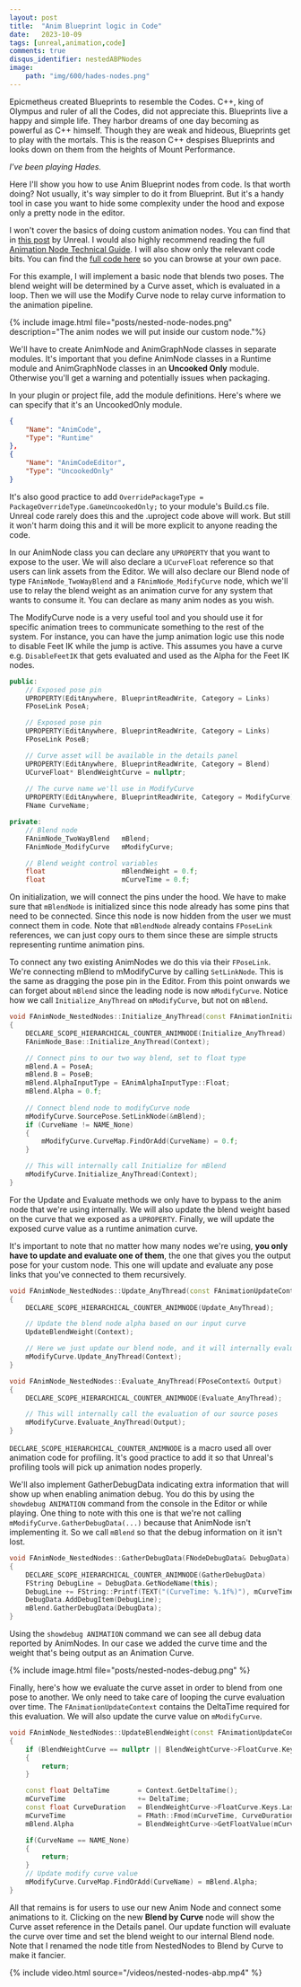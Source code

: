 ```yaml
---
layout: post
title:  "Anim Blueprint logic in Code"
date:   2023-10-09
tags: [unreal,animation,code]
comments: true
disqus_identifier: nestedABPNodes
image: 
    path: "img/600/hades-nodes.png"
---
```


Epicmetheus created Blueprints to resemble the Codes. C++, king of Olympus and ruler of all the Codes, did not appreciate this. Blueprints live a happy and simple life. They harbor dreams of one day becoming as powerful as C++ himself. Though they are weak and hideous, Blueprints get to play with the mortals. This is the reason C++ despises Blueprints and looks down on them from the heights of Mount Performance.

*I've been playing Hades.*

Here I'll show you how to use Anim Blueprint nodes from code. Is that worth doing? Not usually, it's way simpler to do it from Blueprint. But it's a handy tool in case you want to hide some complexity under the hood and expose only a pretty node in the editor.

I won't cover the basics of doing custom animation nodes. You can find that in [this post](https://www.unrealengine.com/en-US/blog/creating-custom-animation-nodes) by Unreal. I would also highly recommend reading the full [Animation Node Technical Guide](https://docs.unrealengine.com/5.3/en-US/animation-node-technical-guide-in-unreal-engine/). I will also show only the relevant code bits. You can find the [full code here](/zips/NestedNodeModules.zip) so you can browse at your own pace.

For this example, I will implement a basic node that blends two poses. The blend weight will be determined by a Curve asset, which is evaluated in a loop. Then we will use the Modify Curve node to relay curve information to the animation pipeline.

{% include image.html file="posts/nested-node-nodes.png" description="The anim nodes we will put inside our custom node."%}

We'll have to create AnimNode and AnimGraphNode classes in separate modules. It's important that you define AnimNode classes in a Runtime module and AnimGraphNode classes in an **Uncooked Only** module. Otherwise you'll get a warning and potentially issues when packaging. 

In your plugin or project file, add the module definitions. Here's where we can specify that it's an UncookedOnly module.

~~~ json
{
    "Name": "AnimCode",
    "Type": "Runtime"
},
{
    "Name": "AnimCodeEditor",
    "Type": "UncookedOnly"
}
~~~

It's also good practice to add `OverridePackageType = PackageOverrideType.GameUncookedOnly;` to your module's Build.cs file. Unreal code rarely does this and the .uproject code above will work. But still it won't harm doing this and it will be more explicit to anyone reading the code.

In our AnimNode class you can declare any `UPROPERTY` that you want to expose to the user. We will also declare a `UCurveFloat` reference so that users can link assets from the Editor. We will also declare our Blend node of type `FAnimNode_TwoWayBlend` and a `FAnimNode_ModifyCurve` node, which we'll use to relay the blend weight as an animation curve for any system that wants to consume it. You can declare as many anim nodes as you wish.

The ModifyCurve node is a very useful tool and you should use it for specific animation trees to communicate something to the rest of the system. For instance, you can have the jump animation logic use this node to disable Feet IK while the jump is active. This assumes you have a curve e.g. `DisableFeetIK` that gets evaluated and used as the Alpha for the Feet IK nodes.

~~~ cpp
public:
    // Exposed pose pin
    UPROPERTY(EditAnywhere, BlueprintReadWrite, Category = Links)
    FPoseLink PoseA;

    // Exposed pose pin
    UPROPERTY(EditAnywhere, BlueprintReadWrite, Category = Links)
    FPoseLink PoseB;

    // Curve asset will be available in the details panel
    UPROPERTY(EditAnywhere, BlueprintReadWrite, Category = Blend)
    UCurveFloat* BlendWeightCurve = nullptr;
    
    // The curve name we'll use in ModifyCurve
    UPROPERTY(EditAnywhere, BlueprintReadWrite, Category = ModifyCurve)
    FName CurveName;

private:
    // Blend node
    FAnimNode_TwoWayBlend   mBlend;
    FAnimNode_ModifyCurve   mModifyCurve;

    // Blend weight control variables
    float                   mBlendWeight = 0.f;
    float                   mCurveTime = 0.f;
~~~

On initialization, we will connect the pins under the hood. We have to make sure that `mBlendNode` is initialized since this node already has some pins that need to be connected. Since this node is now hidden from the user we must connect them in code. Note that `mBlendNode` already contains `FPoseLink` references, we can just copy ours to them since these are simple structs representing runtime animation pins.

To connect any two existing AnimNodes we do this via their `FPoseLink`. We're connecting mBlend to mModifyCurve by calling `SetLinkNode`. This is the same as dragging the pose pin in the Editor. From this point onwards we can forget about `mBlend` since the leading node is now `mModifyCurve`. Notice how we call `Initialize_AnyThread` on `mModifyCurve`, but not on `mBlend`.

~~~ cpp 
void FAnimNode_NestedNodes::Initialize_AnyThread(const FAnimationInitializeContext& Context)
{
    DECLARE_SCOPE_HIERARCHICAL_COUNTER_ANIMNODE(Initialize_AnyThread)
    FAnimNode_Base::Initialize_AnyThread(Context);

    // Connect pins to our two way blend, set to float type
    mBlend.A = PoseA;
    mBlend.B = PoseB;
    mBlend.AlphaInputType = EAnimAlphaInputType::Float;
    mBlend.Alpha = 0.f;
    
    // Connect blend node to modifyCurve node
    mModifyCurve.SourcePose.SetLinkNode(&mBlend);
    if (CurveName != NAME_None)
    {
        mModifyCurve.CurveMap.FindOrAdd(CurveName) = 0.f;
    }

    // This will internally call Initialize for mBlend
    mModifyCurve.Initialize_AnyThread(Context);
}
~~~

For the Update and Evaluate methods we only have to bypass to the anim node that we're using internally. We will also update the blend weight based on the curve that we exposed as a `UPROPERTY`. Finally, we will update the exposed curve value as a runtime animation curve.

It's important to note that no matter how many nodes we're using, **you only have to update and evaluate one of them**, the one that gives you the output pose for your custom node. This one will update and evaluate any pose links that you've connected to them recursively.

~~~ cpp 
void FAnimNode_NestedNodes::Update_AnyThread(const FAnimationUpdateContext& Context)
{
    DECLARE_SCOPE_HIERARCHICAL_COUNTER_ANIMNODE(Update_AnyThread);

    // Update the blend node alpha based on our input curve
    UpdateBlendWeight(Context);

    // Here we just update our blend node, and it will internally evaluate our source Poses A and B
    mModifyCurve.Update_AnyThread(Context);
}

void FAnimNode_NestedNodes::Evaluate_AnyThread(FPoseContext& Output)
{
    DECLARE_SCOPE_HIERARCHICAL_COUNTER_ANIMNODE(Evaluate_AnyThread);

    // This will internally call the evaluation of our source poses
    mModifyCurve.Evaluate_AnyThread(Output);
}
~~~

`DECLARE_SCOPE_HIERARCHICAL_COUNTER_ANIMNODE` is a macro used all over animation code for profiling. It's good practice to add it so that Unreal's profiling tools will pick up animation nodes properly.

We'll also implement GatherDebugData indicating extra information that will show up when enabling animation debug. You do this by using the `showdebug ANIMATION` command from the console in the Editor or while playing. One thing to note with this one is that we're not calling `mModifyCurve.GatherDebugData(...)` because that AnimNode isn't implementing it. So we call `mBlend` so that the debug information on it isn't lost.

~~~ cpp
void FAnimNode_NestedNodes::GatherDebugData(FNodeDebugData& DebugData)
{
    DECLARE_SCOPE_HIERARCHICAL_COUNTER_ANIMNODE(GatherDebugData)
    FString DebugLine = DebugData.GetNodeName(this);
    DebugLine += FString::Printf(TEXT("(CurveTime: %.1f%)"), mCurveTime);
    DebugData.AddDebugItem(DebugLine);
    mBlend.GatherDebugData(DebugData);
}
~~~

Using the `showdebug ANIMATION` command we can see all debug data reported by AnimNodes. In our case we added the curve time and the weight that's being output as an Animation Curve.

{% include image.html file="posts/nested-nodes-debug.png" %}

Finally, here's how we evaluate the curve asset in order to blend from one pose to another. We only need to take care of looping the curve evaluation over time. The `FAnimationUpdateContext` contains the DeltaTime required for this evaluation. We will also update the curve value on `mModifyCurve`.

~~~ cpp 
void FAnimNode_NestedNodes::UpdateBlendWeight(const FAnimationUpdateContext& Context)
{
    if (BlendWeightCurve == nullptr || BlendWeightCurve->FloatCurve.Keys.Num() == 0)
    {
        return;
    }

    const float DeltaTime       = Context.GetDeltaTime();
    mCurveTime                  += DeltaTime;
    const float CurveDuration   = BlendWeightCurve->FloatCurve.Keys.Last().Time;
    mCurveTime                  = FMath::Fmod(mCurveTime, CurveDuration);
    mBlend.Alpha                = BlendWeightCurve->GetFloatValue(mCurveTime);

    if(CurveName == NAME_None)
    {
        return;
    }
    // Update modify curve value
    mModifyCurve.CurveMap.FindOrAdd(CurveName) = mBlend.Alpha;
}
~~~

All that remains is for users to use our new Anim Node and connect some animations to it. Clicking on the new **Blend by Curve** node will show the Curve asset reference in the Details panel. Our update function will evaluate the curve over time and set the blend weight to our internal Blend node. Note that I renamed the node title from NestedNodes to Blend by Curve to make it fancier.

{% include video.html source="/videos/nested-nodes-abp.mp4" %}